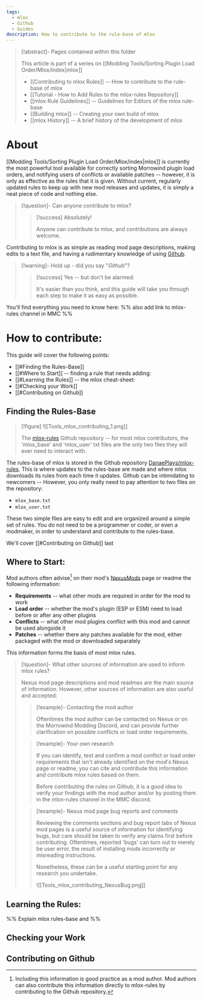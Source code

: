 ```yaml
---
tags:
  - mlox
  - Github
  - Guides
description: How to contribute to the rule-base of mlox
---
```


>[!abstract]- Pages contained within this folder 
>
>This article is part of a series on [[Modding Tools/Sorting Plugin Load Order/Mlox/index|mlox]]
> 
>* [[Contributing to mlox Rules]] -- How to contribute to the rule-base of mlox 
>* [[Tutorial - How to Add Rules to the mlox-rules Repository]]
>* [[mlox Rule Guidelines]] -- Guidelines for Editors of the mlox rule-base
>* [[Building mlox]] -- Creating your own build of mlox
>* [[mlox History]] -- A brief history of the development of mlox 

# About

[[Modding Tools/Sorting Plugin Load Order/Mlox/index|mlox]] is currently the most powerful tool available for correctly sorting Morrowind plugin load orders, and notifying users of conflicts or available patches -- however, it is only as effective as the rules that it is given. Without current, regularly updated rules to keep up with new mod releases and updates, it is simply a neat piece of code and nothing else.  

>[!question]- Can anyone contribute to mlox? 
> 
>>[!success] Absolutely!
>> 
>> Anyone can contribute to mlox, and contributions are always welcome. 

Contributing to mlox is as simple as reading mod page descriptions, making edits to a text file, and having a rudimentary knowledge of using [Github](https://github.com/).

>[!warning]- Hold up - did you say "*Github*"? 
> 
>>[!success] Yes -- but don't be alarmed: 
>> 
>> It's easier than you think, and this guide will take you through each step to make it as easy as possible.

You'll find everything you need to know here: %% also add link to mlox-rules channel in MMC %%

# How to contribute: 

This guide will cover the following points:

- [[#Finding the Rules-Base]] 
- [[#Where to Start]] -- finding a rule that needs adding:
- [[#Learning the Rules]] -- the mlox cheat-sheet:
- [[#Checking your Work]] 
- [[#Contributing on Github]]



## Finding the Rules-Base

>[!figure] ![[Tools_mlox_contributing_1.png]]
> 
> The [mlox-rules](https://github.com/DanaePlays/mlox-rules) Github repository -- for most mlox contributors, the 'mlox_base' and 'mlox_user' txt files are the only two files they will ever need to interact with.

The rules-base of mlox is stored in the Github repository [DanaePlays/mlox-rules](https://github.com/DanaePlays/mlox-rules). This is where updates to the rules-base are made and where mlox downloads its rules from each time it updates. Github can be intimidating to newcomers -- However, you only really need to pay attention to two files on the repository: 

* `mlox_base.txt`
* `mlox_user.txt`

These two simple files are easy to edit and are organized around a simple set of rules. You do not need to be a programmer or coder, or even a modmaker, in order to understand and contribute to the rules-base. 

We'll cover [[#Contributing on Github]] last

## Where to Start:

Mod authors often advise[^1] on their mod's [NexusMods](https://www.nexusmods.com/morrowind) page or readme the following information:

* **Requirements** -- what other mods are required in order for the mod to work
* **Load order** -- whether the mod's plugin (ESP or ESM) need to load before or after any other plugins
* **Conflicts** -- what other mod plugins conflict with this mod and cannot be used alongside it
* **Patches** -- whether there any patches available for the mod, either packaged with the mod or downloaded separately

This information forms the basis of most mlox rules.

>[!question]- What other sources of information are used to inform mlox rules?
> 
> Nexus mod page descriptions and mod readmes are the main source of information. However, other sources of information are also useful and accepted:
>  
>> [!example]- Contacting the mod author 
>> 
>> Oftentimes the mod author can be contacted on Nexus or on the Morrowind Modding Discord, and can provide further clarification on possible conflicts or load order requirements.
> 
>> [!example]- Your own research 
>>  
>> If you can identify, test and confirm a mod conflict or load order requirements that isn't already identified on the mod's Nexus page or readme, you can cite and contribute this information and contribute mlox rules based on them. 
>>
>> Before contributing the rules on Github, it is a good idea to verify your findings with the mod author and/or by posting them in the mlox-rules channel in the MMC discord.
>
>> [!example]- Nexus mod page bug reports and comments
>>  
>> Reviewing the comments sections and bug report tabs of Nexus mod pages is a useful source of information for identifying bugs, but care should be taken to verify any claims first before contributing. Oftentimes, reported 'bugs' can turn out to merely be user error, the result of installing mods incorrectly or misreading instructions. 
>> 
>> Nonetheless, these can be a useful starting point for any research you undertake. 
>>  
>> ![[Tools_mlox_contributing_NexusBug.png]]



## Learning the Rules: 

%% Explain mlox rules-base and %%

## Checking your Work

## Contributing on Github

[^1]: Including this information is good practice as a mod author. Mod authors can also contribute this information directly to mlox-rules by contributing to the Github repository.